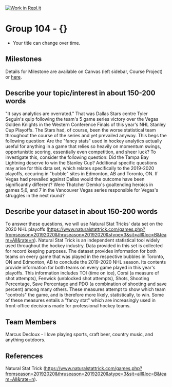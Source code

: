[![Work in Repl.it](https://classroom.github.com/assets/work-in-replit-14baed9a392b3a25080506f3b7b6d57f295ec2978f6f33ec97e36a161684cbe9.svg)](https://classroom.github.com/online_ide?assignment_repo_id=314310&assignment_repo_type=GroupAssignmentRepo)
# Group 104 - {}

- Your title can change over time.

## Milestones

Details for Milestone are available on Canvas (left sidebar, Course Project) or [here](https://firas.moosvi.com/courses/data301/project/milestone01.html).

## Describe your topic/interest in about 150-200 words

"It says analytics are overrated." That was Dallas Stars centre Tyler Seguin's quip following the team's 5 game series victory over the Vegas Golden Knights in the Western Conference Finals of this year's NHL Stanley Cup Playoffs. The Stars had, of course, been the worse statistical team throughout the course of the series and yet prevailed anyway. This begs the following question: Are the "fancy stats" used in hockey analytics actually useful for anything in a game that relies so heavily on momentum swings, opportunistic scoring, essentially even competition, and sheer luck? To investigate this, consider the following question: Did the Tampa Bay Lightning deserve to win the Stanley Cup?
Additional specific questions may arise for this data set, which relates specifically to the 2019-2020 playoffs, occuring in "bubble" sites in Edmonton, AB and Toronto, ON. If Vegas had prevailed against Dallas would the outcome have been significantly different? Were Thatcher Demko's goaltending heroics in games 5,6, and 7 in the Vancouver Vegas series responsible for Vegas's struggles in the next round? 
## Describe your dataset in about 150-200 words

To answer these questions, we will use Natural Stat Tricks' data set on the 2020 NHL playoffs (https://www.naturalstattrick.com/games.php?fromseason=20192020&thruseason=20192020&stype=3&sit=all&loc=B&team=All&rate=n). Natural Stat Trick is an independent statistical tool widely used throughout the hockey industry. Data provided in this set is collected for record keeping purposes. The dataset provides information for both teams on every game that was played in the respective bubbles in Toronto, ON and Edmonton, AB to conclude the 2019-2020 NHL season. Its contents provide information for both teams on every game played in this year's playoffs. This information includes TOI (time on ice), Corsi (a measure of shot attempts), Fenwick (unblocked shot attempts), Shots, Shooting Percentage, Save Percentage and PDO (a combination of shooting and save percent) among many others. These measures attempt to show which team "controls" the game, and is therefore more likely, statistically, to win. Some of these measures entails a "fancy stat" which are increasingly used in front-office decisions made for professional hockey teams. 

## Team Members
Marcus Decloux - I love playing sports, craft beer, country music, and anything outdoors. 

## References

Natural Stat Trick (https://www.naturalstattrick.com/games.php?fromseason=20192020&thruseason=20192020&stype=3&sit=all&loc=B&team=All&rate=n). 
